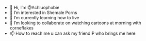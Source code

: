 - 👋 Hi, I’m @Achluophobie
- 👀 I’m interested in Shemale Porns
- 🌱 I’m currently learning how to live
- 💞️ I’m looking to collaborate on watching cartoons at morning with corneflakes
- 📫 How to reach me u can ask my friend P who brings me here 

<!---
Achluophobie/Achluophobie is a ✨ special ✨ repository because its `README.md` (this file) appears on your GitHub profile.
You can click the Preview link to take a look at your changes.
--->
